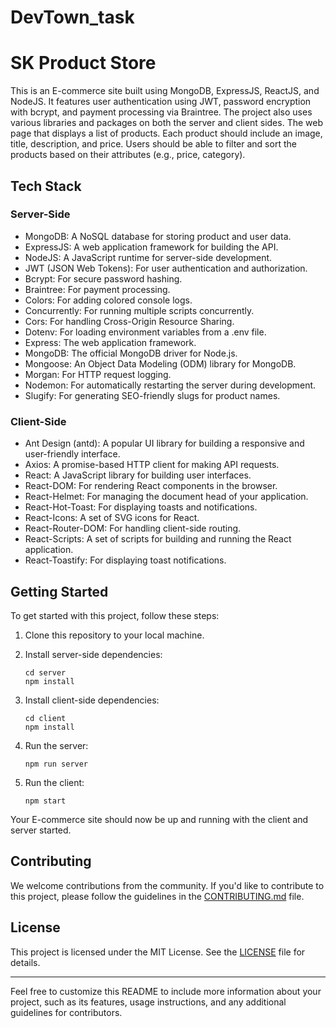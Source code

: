 # DevTown_task

# SK Product Store

This is an E-commerce site built using MongoDB, ExpressJS, ReactJS, and NodeJS. It features user authentication using JWT, password encryption with bcrypt, and payment processing via Braintree. The project also uses various libraries and packages on both the server and client sides. The web page that displays a list of products. Each product should include an image, title, description, and price. Users should be able to filter and sort the products based on their attributes (e.g., price, category).

## Tech Stack

### Server-Side
- MongoDB: A NoSQL database for storing product and user data.
- ExpressJS: A web application framework for building the API.
- NodeJS: A JavaScript runtime for server-side development.
- JWT (JSON Web Tokens): For user authentication and authorization.
- Bcrypt: For secure password hashing.
- Braintree: For payment processing.
- Colors: For adding colored console logs.
- Concurrently: For running multiple scripts concurrently.
- Cors: For handling Cross-Origin Resource Sharing.
- Dotenv: For loading environment variables from a .env file.
- Express: The web application framework.
- MongoDB: The official MongoDB driver for Node.js.
- Mongoose: An Object Data Modeling (ODM) library for MongoDB.
- Morgan: For HTTP request logging.
- Nodemon: For automatically restarting the server during development.
- Slugify: For generating SEO-friendly slugs for product names.

### Client-Side
- Ant Design (antd): A popular UI library for building a responsive and user-friendly interface.
- Axios: A promise-based HTTP client for making API requests.
- React: A JavaScript library for building user interfaces.
- React-DOM: For rendering React components in the browser.
- React-Helmet: For managing the document head of your application.
- React-Hot-Toast: For displaying toasts and notifications.
- React-Icons: A set of SVG icons for React.
- React-Router-DOM: For handling client-side routing.
- React-Scripts: A set of scripts for building and running the React application.
- React-Toastify: For displaying toast notifications.

## Getting Started

To get started with this project, follow these steps:

1. Clone this repository to your local machine.

2. Install server-side dependencies:

   ```
   cd server
   npm install
   ```

3. Install client-side dependencies:

   ```
   cd client
   npm install
   ```

4. Run the server:

   ```
   npm run server
   ```

5. Run the client:

   ```
   npm start
   ```

Your E-commerce site should now be up and running with the client and server started.

## Contributing

We welcome contributions from the community. If you'd like to contribute to this project, please follow the guidelines in the [CONTRIBUTING.md](CONTRIBUTING.md) file.

## License

This project is licensed under the MIT License. See the [LICENSE](LICENSE) file for details.

---

Feel free to customize this README to include more information about your project, such as its features, usage instructions, and any additional guidelines for contributors.
